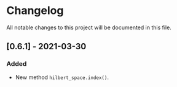 # Changelog

All notable changes to this project will be documented in this file.

## [0.6.1] - 2021-03-30

### Added

- New method ``hilbert_space.index()``.
